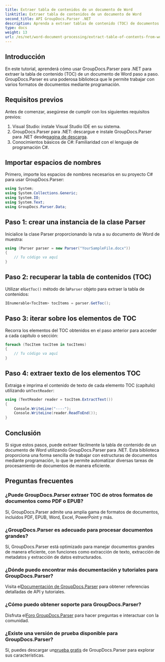 ```yaml
---
title: Extraer tabla de contenidos de un documento de Word
linktitle: Extraer tabla de contenidos de un documento de Word
second_title: API GroupDocs.Parser .NET
description: Aprenda a extraer tablas de contenido (TOC) de documentos de Word mediante programación utilizando GroupDocs.Parser para .NET.
type: docs
weight: 13
url: /es/net/word-document-processing/extract-table-of-contents-from-word-document/
---
```

## Introducción
En este tutorial, aprenderá cómo usar GroupDocs.Parser para .NET para extraer la tabla de contenido (TOC) de un documento de Word paso a paso. GroupDocs.Parser es una poderosa biblioteca que le permite trabajar con varios formatos de documentos mediante programación.
## Requisitos previos
Antes de comenzar, asegúrese de cumplir con los siguientes requisitos previos:
1. Visual Studio: instale Visual Studio IDE en su sistema.
2.  GroupDocs.Parser para .NET: descargue e instale GroupDocs.Parser para .NET desde[pagina de descarga](https://releases.groupdocs.com/parser/net/).
3. Conocimientos básicos de C#: Familiaridad con el lenguaje de programación C#.

## Importar espacios de nombres
Primero, importe los espacios de nombres necesarios en su proyecto C# para usar GroupDocs.Parser:
```csharp
using System;
using System.Collections.Generic;
using System.IO;
using System.Text;
using GroupDocs.Parser.Data;
```
## Paso 1: crear una instancia de la clase Parser
Inicialice la clase Parser proporcionando la ruta a su documento de Word de muestra:
```csharp
using (Parser parser = new Parser("YourSampleFile.docx"))
{
    // Tu código va aquí
}
```
## Paso 2: recuperar la tabla de contenidos (TOC)
 Utilizar el`GetToc()` método de la`Parser` objeto para extraer la tabla de contenidos:
```csharp
IEnumerable<TocItem> tocItems = parser.GetToc();
```
## Paso 3: iterar sobre los elementos de TOC
Recorra los elementos del TOC obtenidos en el paso anterior para acceder a cada capítulo o sección:
```csharp
foreach (TocItem tocItem in tocItems)
{
    // Tu código va aquí
}
```
## Paso 4: extraer texto de los elementos TOC
 Extraiga e imprima el contenido de texto de cada elemento TOC (capítulo) utilizando un`TextReader`:
```csharp
using (TextReader reader = tocItem.ExtractText())
{
    Console.WriteLine("----");
    Console.WriteLine(reader.ReadToEnd());
}
```

## Conclusión
Si sigue estos pasos, puede extraer fácilmente la tabla de contenido de un documento de Word utilizando GroupDocs.Parser para .NET. Esta biblioteca proporciona una forma sencilla de trabajar con estructuras de documentos mediante programación, lo que le permite automatizar diversas tareas de procesamiento de documentos de manera eficiente.

## Preguntas frecuentes
### ¿Puede GroupDocs.Parser extraer TOC de otros formatos de documentos como PDF o EPUB?
Sí, GroupDocs.Parser admite una amplia gama de formatos de documentos, incluidos PDF, EPUB, Word, Excel, PowerPoint y más.
### ¿GroupDocs.Parser es adecuado para procesar documentos grandes?
Sí, GroupDocs.Parser está optimizado para manejar documentos grandes de manera eficiente, con funciones como extracción de texto, extracción de metadatos y extracción de datos estructurados.
### ¿Dónde puedo encontrar más documentación y tutoriales para GroupDocs.Parser?
 Visita el[Documentación de GroupDocs.Parser](https://reference.groupdocs.com/parser/net/) para obtener referencias detalladas de API y tutoriales.
### ¿Cómo puedo obtener soporte para GroupDocs.Parser?
 Disfruta el[Foro GroupDocs.Parser](https://forum.groupdocs.com/c/parser/17) para hacer preguntas e interactuar con la comunidad.
### ¿Existe una versión de prueba disponible para GroupDocs.Parser?
 Sí, puedes descargar un[prueba gratis](https://releases.groupdocs.com/) de GroupDocs.Parser para explorar sus características.